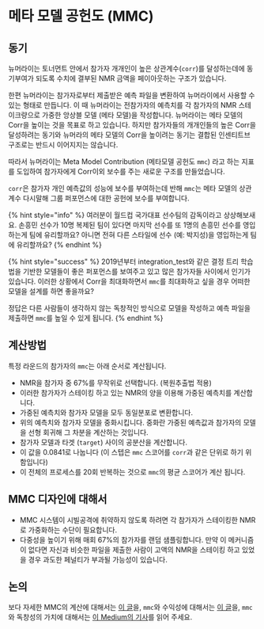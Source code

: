 # 메타 모델 공헌도 (MMC)

## **동기**

뉴머라이는 토너먼트 안에서 참가자 개개인이 높은 상관계수(`corr`)를 달성하는데에 동기부여가 되도록 수치에 결부된 NMR 금액을 페이아웃하는 구조가 있습니다.

한편 뉴머라이는 참가자로부터 제출받은 예측 파일을 변환하여 뉴머라이에서 사용할 수 있는 형태로 만듭니다. 이 때 뉴머라이는 전참가자의 예측치를 각 참가자의 NMR 스테이크량으로 가중한 앙상블 모델 (메타 모델)을 작성합니다. 뉴머라이는 메타 모델의 Corr을 높이는 것을 목표로 하고 있습니다. 하지만 참가자들의 개개인들의 높은 Corr을 달성하려는 동기와 뉴머라의 메타 모델의 Corr을 높이려는 동기는 결합된 인센티트브 구조로는 반드시 이어지지는 않습니다.

따라서 뉴머라이는 Meta Model Contribution (메타모델 공헌도 `mmc`) 라고 하는 지표를 도입하여 참가자에게 Corr이외 보수를 주는 새로운 구조를 만들었습니다.

`corr`은 참가자 개인 예측값의 성능에 보수를 부여하는데 반해 `mmc`는 메타 모델의 상관계수 다시말해 그룹 퍼포먼스에 대한 공헌에 보수를 부여합니다.

{% hint style="info" %}
여러분이 월드컵 국가대표 선수팀의 감독이라고 상상해보새요. 손흥민 선수가 10명 복제된 팀이 있다면 마지막 선수를 또 1명의 손흥민 선수를 영입하는게 팀에 유리할까요? 아니면 전혀 다른 스타일에 선수 (예: 박지성)을 영입하는게 팀에 유리할까요?
{% endhint %}

{% hint style="success" %}
2019년부터 integration\_test와 같은 결정 트리 학습법을 기반한 모델들이 좋은 퍼포먼스를 보여주고 있고 많은 참가자들 사이에서 인기가 있습니다. 이러한 상황에서 Corr을 최대화하면서 `mmc`를 최대화하고 싶을 경우 어떠한 모델을 설계를 하면 좋을까요?

정답은 다른 사람들이 생각하지 않는 독창적인 방식으로 모델을 작성하고 예측 파일을 제출하면 `mmc`를 높일 수 있게 됩니다.
{% endhint %}

## 계산방법 <a href="#calculation" id="calculation"></a>

특정 라운드의 참가자의 `mmc`는 아래 순서로 계산됩니다.

* NMR을 참가자 중 67%를 무작위로 선택합니다. (복원추출법 적용)
* 이러한 참가자가 스테이킹 하고 있는 NMR의 양을 이용해 가중된 예측치를 계산합니다.
* 가중된 예측치와 참가자 모델을 모두 동일분포로 변환합니다.
* 위의 예측치와 참가자 모델을 중화시킵니다. 중화란 가중된 예측값과 참가자의 모델을 선형 회귀해 그 차분을 계산하는 것입니다.
* 참가자 모델과 타겟 (`target`) 사이의 공분산을 계산합니다.
* 이 값을 0.0841로 나눕니다 (이 스텝은 `mmc` 스코어를 `corr`과 같은 단위로 하기 위함입니다)
* 이 전체의 프로세스를 20회 반복하는 것으로 `mmc`의 평균 스코어가 계산 됩니다.

## MMC 디자인에 대해서

* MMC 시스템이 시빌공격에 취약하지 않도록 하려면 각 참가자가 스테이킹한 NMR로 가중화하는 수단이 필요합니다.
* 다중성을 높이기 위해 매회 67%의 참가자를 랜덤 샘플링합니다. 만약 이 메커니즘이 없다면 자신과 비슷한 파일을 제출한 사람이 고액의 NMR을 스테이킹 하고 있었을 경우 과도한 페널티가 부과될 가능성이 있습니다.

## 논의 <a href="#discussion" id="discussion"></a>

보다 자세한 MMC의 계산에 대해서는 [이 글](https://forum.numer.ai/t/mmc2-announcement/93)을, `mmc`와 수익성에 대해서는 [이 글](https://forum.numer.ai/t/mmc-staking-change-corr-mmc/698)을, `mmc`와 독창성의 가치에 대해서는 [이 Medium의 기사](https://medium.com/numerai/a-new-data-science-competition-where-being-different-pays-251c2aecc40a)를 읽어 주세요.
